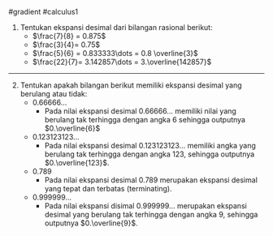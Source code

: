 #gradient #calculus1 

1. Tentukan ekspansi desimal dari bilangan rasional berikut:
   - $\frac{7}{8} = 0.875$
   - $\frac{3}{4}= 0.75$
   - $\frac{5}{6} = 0.833333\dots = 0.8 \overline{3}$
   - $\frac{22}{7}= 3.142857\dots = 3.\overline{142857}$

___

2. Tentukan apakah bilangan berikut memiliki ekspansi desimal yang berulang atau tidak:
	-  $0.66666\dots$
	     - Pada nilai ekspansi desimal $0.66666\dots$ memiliki nilai yang berulang tak terhingga dengan angka 6 sehingga outputnya $0.\overline{6}$
	 - $0.123123123\dots$ 
		 - Pada nilai ekspansi desimal $0.123123123\dots$ memiliki angka yang berulang tak terhingga dengan angka $123$, sehingga outputnya $0.\overline{123}$.
	- $0.789$
		- Pada nilai ekspansi desimal $0.789$ merupakan ekspansi desimal yang tepat dan terbatas (terminating).
	- $0.999999\dots$
		- Pada nilai ekspansi disimal $0.999999\dots$ merupakan ekspansi desimal yang berulang tak terhingga dengan angka $9$, sehingga outputnya $0.\overline{9}$.
   